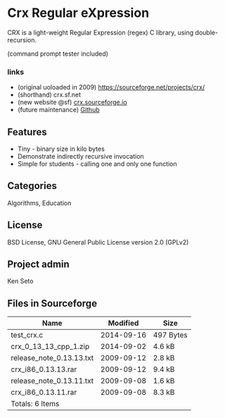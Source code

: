 # Crx Regular eXpression

CRX is a light-weight Regular Expression (regex) C library, using double-recursion. 

(command prompt tester included)



### links
- (original uoloaded in 2009) https://sourceforge.net/projects/crx/
- (shorthand)   				crx.sf.net
- (new website @sf)  		[crx.sourceforge.io](crx.sourceforge.io)
- (future maintenance)   	[Github](https://github.com/hexabox-dev/crx)



## Features
* Tiny - binary size in kilo bytes
* Demonstrate indirectly recursive invocation
* Simple for students - calling one and only one function

## Categories
Algorithms, Education

## License
BSD License, GNU General Public License version 2.0 (GPLv2)


## Project admin
Ken Seto


## Files in Sourceforge

Name 							|Modified		|Size
----							|--------		|----
test_crx.c					|2014-09-16	|497 Bytes
crx_0_13_13_cpp_1.zip		|2014-09-02	|4.6 kB
release_note_0.13.13.txt	|2009-09-12	|2.8 kB
crx_i86_0.13.13.rar			|2009-09-12	|9.4 kB
release_note_0.13.11.txt	|2009-09-08	|1.6 kB
crx_i86_0.13.11.rar			|2009-09-08	|8.3 kB
|Totals: 6 Items


